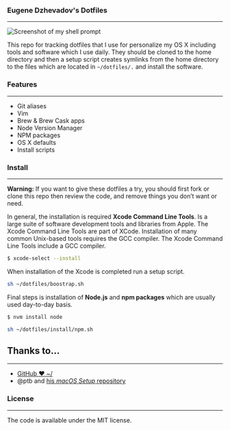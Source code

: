 ### Eugene Dzhevadov's Dotfiles
---

![Screenshot of my shell prompt](https://monosnap.com/file/krXhr7ziWOM977ctdf10Yt5qtsWzXH.png)

This repo for tracking dotfiles that I use for personalize my OS X including tools and software which I use daily. They should be cloned to the home directory and then a setup script creates symlinks from the home directory to the files which are located in `~/dotfiles/.` and install the software.

### Features
---
 - Git aliases
 - Vim
 - Brew & Brew Cask apps
 - Node Version Manager
 - NPM packages 
 - OS X defaults
 - Install scripts

### Install
---
**Warning:** If you want to give these dotfiles a try, you should first fork or clone this repo then review the code, and remove things you don’t want or need.

In general, the installation is required **Xcode Command Line Tools**. Is a large suite of software development tools and libraries from Apple. The Xcode Command Line Tools are part of XCode. Installation of many common Unix-based tools requires the GCC compiler. The Xcode Command Line Tools include a GCC compiler.

```bash
$ xcode-select --install
```

When installation of the Xcode is completed run a setup script.

```bash
sh ~/dotfiles/boostrap.sh
```

Final steps is installation of **Node.js** and  **npm packages** which are usually used day-to-day basis.

```bash
$ nvm install node
```

```bash
sh ~/dotfiles/install/npm.sh
```

## Thanks to…
---
- [GitHub ❤ ~/](http://dotfiles.github.com/)
- @ptb and [his _macOS Setup_ repository](https://github.com/ptb/mac-setup)

### License
---
The code is available under the MIT license.
